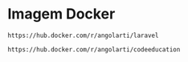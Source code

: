 # Imagem Docker

```
https://hub.docker.com/r/angolarti/laravel

https://hub.docker.com/r/angolarti/codeeducation
```
